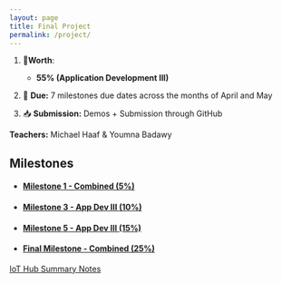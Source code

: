 ```yaml
---
layout: page
title: Final Project
permalink: /project/
---
```


1. 📝**Worth**: 

   - **55% (Application Development III)**

2. 📅 **Due:** 7 milestones due dates across the months of April and May

3. 📥 **Submission:** Demos + Submission through GitHub

**Teachers:** Michael Haaf & Youmna Badawy

## Milestones

- #### [Milestone 1 - Combined (5%)](./milestone1)

- #### [Milestone 3 - App Dev III (10%)](./milestone3)

- #### [Milestone 5 - App Dev III (15%)](./milestone5)

- #### [Final Milestone - Combined  (25%)](./milestone7)

  

[IoT Hub Summary Notes](./iot_csharp)
